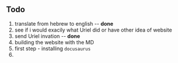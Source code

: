 ## Todo

1. translate from hebrew to english -- **done**
2. see if i would exacily what Uriel did or have other idea of website
3. send Uriel invation -- **done**
4. building the website with the MD
5. first step - installing `docusaurus`
6.

